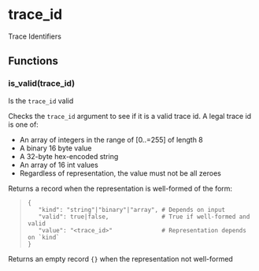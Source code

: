 
# trace_id

 Trace Identifiers


## Functions

### is_valid(trace_id)

Is the `trace_id` valid

Checks the `trace_id` argument to see if it is a valid
trace id. A legal trace id is one of:

* An array of integers in the range of [0..=255] of length 8
* A binary 16 byte value
* A 32-byte hex-encoded string
* An array of 16 int values
* Regardless of representation, the value must not be all zeroes

Returns a record when the representation is well-formed of the form:

> ```tremor
> {
>    "kind": "string"|"binary"|"array", # Depends on input
>    "valid": true|false,               # True if well-formed and valid
>    "value": "<trace_id>"              # Representation depends on `kind`
> }
> ```

Returns an empty record `{}` when the representation not well-formed

